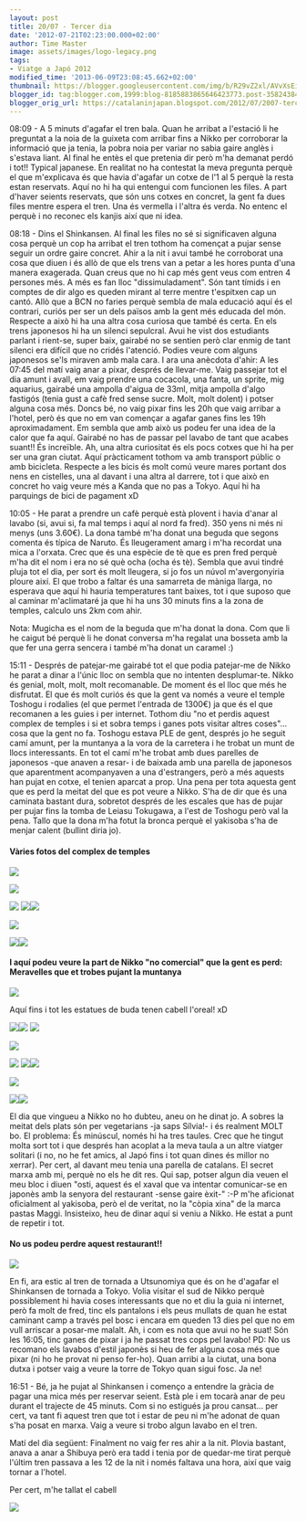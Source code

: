 ```yaml
---
layout: post
title: 20/07 - Tercer dia
date: '2012-07-21T02:23:00.000+02:00'
author: Time Master
image: assets/images/logo-legacy.png
tags:
- Viatge a Japó 2012
modified_time: '2013-06-09T23:08:45.662+02:00'
thumbnail: https://blogger.googleusercontent.com/img/b/R29vZ2xl/AVvXsEixIj2SAFwcjm66KMAB2UbpwhgcDDmSAQHr4m84mW3KwJCJY9eKd260FOynZCkB1wkcv1lZ91pqD5HJN5C1dqB9oB4emuJhInnWmZVc7sHa8IP5M4a8twhOK8AC5pVBmIYNiwjLIzb30n4/s72-c/DSCN1013.JPG
blogger_id: tag:blogger.com,1999:blog-8185883865646423773.post-3582438480923684291
blogger_orig_url: https://catalaninjapan.blogspot.com/2012/07/2007-tercer-dia.html
---
```


08:09 - A 5 minuts d'agafar el tren bala. Quan he arribat a l'estació li he preguntat a la noia de la guixeta com arribar fins a Nikko per corroborar la informació que ja tenia, la pobra noia per variar no sabia gaire anglès i s'estava liant. Al final he entès el que pretenia dir però m'ha demanat perdó i tot!! Typical japanese. En realitat no ha contestat la meva pregunta perquè el que m'explicava és que havia d'agafar un cotxe de l'1 al 5 perquè la resta estan reservats. Aquí no hi ha qui entengui com funcionen les files. A part d'haver seients reservats, que són uns cotxes en concret, la gent fa dues files mentre espera el tren. Una és vermella i l'altra és verda. No entenc el perquè i no reconec els kanjis així que ni idea.
  

  

08:18 - Dins el Shinkansen. Al final les files no sé si significaven alguna cosa perquè un cop ha arribat el tren tothom ha començat a pujar sense seguir un ordre gaire concret. Ahir a la nit i avui també he corroborat una cosa que diuen i és allò de que els trens van a petar a les hores punta d'una manera exagerada. Quan creus que no hi cap més gent veus com entren 4 persones més. A més es fan lloc "dissimuladament". Són tant tímids i en comptes de dir algo es queden mirant al terre mentre t'espitxen cap un cantó. Allò que a BCN no faries perquè sembla de mala educació aquí és el contrari, curiós per ser un dels països amb la gent més educada del món. Respecte a això hi ha una altra cosa curiosa que també és certa. En els trens japonesos hi ha un silenci sepulcral. Avui he vist dos estudiants parlant i rient-se, super baix, gairabé no se sentien però clar enmig de tant silenci era difícil que no cridés l'atenció. Podies veure com alguns japonesos se'ls miraven amb mala cara. I ara una anècdota d'ahir: A les 07:45 del matí vaig anar a pixar, després de llevar-me. Vaig passejar tot el dia amunt i avall, em vaig prendre una cocacola, una fanta, un sprite, mig aquarius, gairabé una ampolla d'aigua de 33ml, mitja ampolla d'algo fastigós (tenia gust a cafè fred sense sucre. Molt, molt dolent) i potser alguna cosa més. Doncs bé, no vaig pixar fins les 20h que vaig arribar a l'hotel, però és que no em van començar a agafar ganes fins les 19h aproximadament. Em sembla que amb això us podeu fer una idea de la calor que fa aquí. Gairabé no has de passar pel lavabo de tant que acabes suant!! És increïble. Ah, una altra curiositat és els pocs cotxes que hi ha per ser una gran ciutat. Aquí pràcticament tothom va amb transport públic o amb bicicleta. Respecte a les bicis és molt comú veure mares portant dos nens en cistelles, una al davant i una altra al darrere, tot i que això en concret ho vaig veure més a Kanda que no pas a Tokyo. Aquí hi ha parquings de bici de pagament xD
  

  

10:05 - He parat a prendre un cafè perquè està plovent i havia d'anar al lavabo (si, avui si, fa mal temps i aquí al nord fa fred). 350 yens ni més ni menys (uns 3.60€). La dona també m'ha donat una beguda que segons comenta és típica de Naruto. És lleugerament amarg i m'ha recordat una mica a l'orxata. Crec que és una espècie de tè que es pren fred perquè m'ha dit el nom i era no sé què ocha (ocha és tè). Sembla que avui tindré pluja tot el dia, per sort és molt lleugera, si jo fos un núvol m'avergonyiria ploure així. El que trobo a faltar és una samarreta de màniga llarga, no esperava que aquí hi hauria temperatures tant baixes, tot i que suposo que al caminar m'aclimataré ja que hi ha uns 30 minuts fins a la zona de temples, calculo uns 2km com ahir.
  

  

Nota: Mugicha es el nom de la beguda que m'ha donat la dona. Com que li he caigut bé perquè li he donat conversa m'ha regalat una bosseta amb la que fer una gerra sencera i també m'ha donat un caramel :)
  

  

15:11 - Després de patejar-me gairabé tot el que podia patejar-me de Nikko he parat a dinar a l'únic lloc on sembla que no intenten desplumar-te. Nikko és genial, molt, molt, molt recomanable. De moment és el lloc que més he disfrutat. El que és molt curiós és que la gent va només a veure el temple Toshogu i rodalies (el que permet l'entrada de 1300€) ja que és el que recomanen a les guies i per internet. Tothom diu "no et perdis aquest complex de temples i si et sobra temps i ganes pots visitar altres coses"... cosa que la gent no fa. Toshogu estava PLE de gent, després jo he seguit camí amunt, per la muntanya a la vora de la carretera i he trobat un munt de llocs interessants. En tot el camí m'he trobat amb dues parelles de japonesos -que anaven a resar- i de baixada amb una parella de japonesos que aparentment acompanyaven a una d'estrangers, però a més aquests han pujat en cotxe, el tenien aparcat a prop. Una pena per tota aquesta gent que es perd la meitat del que es pot veure a Nikko. S'ha de dir que és una caminata bastant dura, sobretot després de les escales que has de pujar per pujar fins la tomba de Leiasu Tokugawa, a l'est de Toshogu però val la pena. Tallo que la dona m'ha fotut la bronca perquè el yakisoba s'ha de menjar calent (bullint diria jo).
  

  

#### Vàries fotos del complex de temples


[![](https://blogger.googleusercontent.com/img/b/R29vZ2xl/AVvXsEixIj2SAFwcjm66KMAB2UbpwhgcDDmSAQHr4m84mW3KwJCJY9eKd260FOynZCkB1wkcv1lZ91pqD5HJN5C1dqB9oB4emuJhInnWmZVc7sHa8IP5M4a8twhOK8AC5pVBmIYNiwjLIzb30n4/s320/DSCN1013.JPG)](https://blogger.googleusercontent.com/img/b/R29vZ2xl/AVvXsEixIj2SAFwcjm66KMAB2UbpwhgcDDmSAQHr4m84mW3KwJCJY9eKd260FOynZCkB1wkcv1lZ91pqD5HJN5C1dqB9oB4emuJhInnWmZVc7sHa8IP5M4a8twhOK8AC5pVBmIYNiwjLIzb30n4/s1600/DSCN1013.JPG)
  

[![](https://blogger.googleusercontent.com/img/b/R29vZ2xl/AVvXsEh6Cw2MlXQvxSvX9J8Vy2nskTVU278w9GUl7Q1WTSRQPabjeOsYTv3SM_oRW4HcOiKoYD8ijXlWyOhbEcvElMhS08bljUf92h8nka5Eomc45kpXc2CORiOUnwd1ZM05nqRZCs28i4ZFIM8/s320/DSCN1015.JPG)](https://blogger.googleusercontent.com/img/b/R29vZ2xl/AVvXsEh6Cw2MlXQvxSvX9J8Vy2nskTVU278w9GUl7Q1WTSRQPabjeOsYTv3SM_oRW4HcOiKoYD8ijXlWyOhbEcvElMhS08bljUf92h8nka5Eomc45kpXc2CORiOUnwd1ZM05nqRZCs28i4ZFIM8/s1600/DSCN1015.JPG)
  

[![](https://blogger.googleusercontent.com/img/b/R29vZ2xl/AVvXsEh-9hGqU37Wx0AA26j2W_PyDhAXcfri4oS9XhslFUy-A4ois5Iq-3OSg5GVwG1HRpGdjuap_XjOzZMSdlV72l_aQ3gj9nnme2l-fmp8MGSeTsvD4ADSDjGe_AfewnkTQ77ROKBX-p0neAQ/s320/DSCN1018.JPG)](https://blogger.googleusercontent.com/img/b/R29vZ2xl/AVvXsEh-9hGqU37Wx0AA26j2W_PyDhAXcfri4oS9XhslFUy-A4ois5Iq-3OSg5GVwG1HRpGdjuap_XjOzZMSdlV72l_aQ3gj9nnme2l-fmp8MGSeTsvD4ADSDjGe_AfewnkTQ77ROKBX-p0neAQ/s1600/DSCN1018.JPG)
[![](https://blogger.googleusercontent.com/img/b/R29vZ2xl/AVvXsEjuHy7Qj9WwhePmxFw91laDbwbmXVJGvi5dszzbPGY4V6h6fJk7eU0f7jN7JqaffBhyphenhyphenu51FFVtjbtzFQubCg3TjV_tqjWlD8hlb7dXzjjyFtfM-jwXAUkQs7zyS69RFBuOsomOkXuY1dxY/s320/DSCN1021.JPG)](https://blogger.googleusercontent.com/img/b/R29vZ2xl/AVvXsEjuHy7Qj9WwhePmxFw91laDbwbmXVJGvi5dszzbPGY4V6h6fJk7eU0f7jN7JqaffBhyphenhyphenu51FFVtjbtzFQubCg3TjV_tqjWlD8hlb7dXzjjyFtfM-jwXAUkQs7zyS69RFBuOsomOkXuY1dxY/s1600/DSCN1021.JPG)[![](https://blogger.googleusercontent.com/img/b/R29vZ2xl/AVvXsEjbbLRSKrhJmddnjZ9z9-yZZ8mreBxunNDhUbrzJhjlPxv-PhgsDkGEVNNDlxWZz1mlv7kvSUJtZkVSYvtrEPuPrLjnPDZmWeZfrXFcb8EgkjY2WCXkkUunnnsxypbhriPbb3w3LBC88ww/s320/DSCN1027.JPG)](https://blogger.googleusercontent.com/img/b/R29vZ2xl/AVvXsEjbbLRSKrhJmddnjZ9z9-yZZ8mreBxunNDhUbrzJhjlPxv-PhgsDkGEVNNDlxWZz1mlv7kvSUJtZkVSYvtrEPuPrLjnPDZmWeZfrXFcb8EgkjY2WCXkkUunnnsxypbhriPbb3w3LBC88ww/s1600/DSCN1027.JPG)
  

[![](https://blogger.googleusercontent.com/img/b/R29vZ2xl/AVvXsEg5w1f7ampHAfw58agOAmVsLSy-PoyddMRPDKWcXm_9we7qwfWw1qbTWcaYUw8enrCB_KGC1IwbaOq0zr_EnzJtQAL_yMPHayouV7ianiEE_U7W_7ei-1jN7aCmipgnTylLQ7Gx5TA8Gyo/s320/DSCN1037.JPG)](https://blogger.googleusercontent.com/img/b/R29vZ2xl/AVvXsEg5w1f7ampHAfw58agOAmVsLSy-PoyddMRPDKWcXm_9we7qwfWw1qbTWcaYUw8enrCB_KGC1IwbaOq0zr_EnzJtQAL_yMPHayouV7ianiEE_U7W_7ei-1jN7aCmipgnTylLQ7Gx5TA8Gyo/s1600/DSCN1037.JPG)
  

[![](https://blogger.googleusercontent.com/img/b/R29vZ2xl/AVvXsEhpsnMzQBPCLOVDC5ruFgH8gaIDwOd8ni6RWrS2ZOl3vr6OItJDMwHpuYbsph2fWqbmRIyxQ_RjWUTnRsTLmTL9PSoY2vy43wwAZV9YI1blhWjL1dNNeFEnCa84CCXRnnV6gG8t5awvMCs/s320/DSCN1039.JPG)](https://blogger.googleusercontent.com/img/b/R29vZ2xl/AVvXsEhpsnMzQBPCLOVDC5ruFgH8gaIDwOd8ni6RWrS2ZOl3vr6OItJDMwHpuYbsph2fWqbmRIyxQ_RjWUTnRsTLmTL9PSoY2vy43wwAZV9YI1blhWjL1dNNeFEnCa84CCXRnnV6gG8t5awvMCs/s1600/DSCN1039.JPG)[![](https://blogger.googleusercontent.com/img/b/R29vZ2xl/AVvXsEhwd8KEkDb-HJyOaM72-SIBamR9ZzFTUKZa8D7PArVZAfTDPlAyIh3Wafmqp-Frmby-ViA_TAppNd-WiimCdIQ5N9s_QGkpUDW45xLOLBWZEjK59mgUS4y1jo0JZ6zOXWf357eXVV81QJo/s320/DSCN1044.JPG)](https://blogger.googleusercontent.com/img/b/R29vZ2xl/AVvXsEhwd8KEkDb-HJyOaM72-SIBamR9ZzFTUKZa8D7PArVZAfTDPlAyIh3Wafmqp-Frmby-ViA_TAppNd-WiimCdIQ5N9s_QGkpUDW45xLOLBWZEjK59mgUS4y1jo0JZ6zOXWf357eXVV81QJo/s1600/DSCN1044.JPG)
  

  

#### I aquí podeu veure la part de Nikko "no comercial" que la gent es perd: Meravelles que et trobes pujant la muntanya


  

[![](https://blogger.googleusercontent.com/img/b/R29vZ2xl/AVvXsEiShQCKzuUZ0Li-A6vmP7ckNeY5vmfb3uTn_nkOMJdH3847LHAy4GPc-qvaog1RqUo-kxVC4dLK84mhyphenhyphenxU1NIG6vj2i8Q8rO3N0-dtXtCmZi240Ybjqm75CUwh_LfUEWHoskYTp7r5OOlE/s320/DSCN1139.JPG)](https://blogger.googleusercontent.com/img/b/R29vZ2xl/AVvXsEiShQCKzuUZ0Li-A6vmP7ckNeY5vmfb3uTn_nkOMJdH3847LHAy4GPc-qvaog1RqUo-kxVC4dLK84mhyphenhyphenxU1NIG6vj2i8Q8rO3N0-dtXtCmZi240Ybjqm75CUwh_LfUEWHoskYTp7r5OOlE/s1600/DSCN1139.JPG)
  

Aquí fins i tot les estatues de buda tenen cabell l'oreal! xD
  

  

[![](https://blogger.googleusercontent.com/img/b/R29vZ2xl/AVvXsEhnhI9iV0putIhQSrGzlKZmuicy16BTTsV5HVHiSChmR3FH6jKOs29Z6rQQ1SNqtlWnwJpmmEfUwZ0ySRKtYjT92qXTK1QTtRlpbMdueCS3IBCMehKA8k1xQCxYJwe03Ecdk_bcm1TYkU4/s320/DSCN1143.JPG)](https://blogger.googleusercontent.com/img/b/R29vZ2xl/AVvXsEhnhI9iV0putIhQSrGzlKZmuicy16BTTsV5HVHiSChmR3FH6jKOs29Z6rQQ1SNqtlWnwJpmmEfUwZ0ySRKtYjT92qXTK1QTtRlpbMdueCS3IBCMehKA8k1xQCxYJwe03Ecdk_bcm1TYkU4/s1600/DSCN1143.JPG)[![](https://blogger.googleusercontent.com/img/b/R29vZ2xl/AVvXsEjzXulREGmcbxB6H8Bxvi16Urtjyl8AZXLNiObd7FsGX1FgH-lt-Um1ZEnFwhZoY7hlmd3bHEh_3qe_Wm8PmUHTLPg8Dpnn0cjNqb6GgRX_GnWs9ub4M78UNkVB66lzMjtnFLnILFzn2-I/s320/DSCN1149.JPG)](https://blogger.googleusercontent.com/img/b/R29vZ2xl/AVvXsEjzXulREGmcbxB6H8Bxvi16Urtjyl8AZXLNiObd7FsGX1FgH-lt-Um1ZEnFwhZoY7hlmd3bHEh_3qe_Wm8PmUHTLPg8Dpnn0cjNqb6GgRX_GnWs9ub4M78UNkVB66lzMjtnFLnILFzn2-I/s1600/DSCN1149.JPG)
[![](https://blogger.googleusercontent.com/img/b/R29vZ2xl/AVvXsEjkdBTXFQgKuQb5A3Yt-kzlVLJAckD2GINYGp3Qyst_HFuAxTQBeXqX1i3aI4kaG3P24lldFZAvZEGGEPJjtoHXF7zLBpHwH6anim1e1q-Xfbgk2ts2yjcgHh0hppj5pUHWBmX9Kv7b1JA/s320/DSCN1175.JPG)](https://blogger.googleusercontent.com/img/b/R29vZ2xl/AVvXsEjkdBTXFQgKuQb5A3Yt-kzlVLJAckD2GINYGp3Qyst_HFuAxTQBeXqX1i3aI4kaG3P24lldFZAvZEGGEPJjtoHXF7zLBpHwH6anim1e1q-Xfbgk2ts2yjcgHh0hppj5pUHWBmX9Kv7b1JA/s1600/DSCN1175.JPG)
  

[![](https://blogger.googleusercontent.com/img/b/R29vZ2xl/AVvXsEjiquV7pf0pFcat7GYI5lpMmxFFQ2R3zv-_SvFkiEzKGUQVF1TuZ5vrQ3Gzqoj34-b6x5CUhLkyD3SbtFgKY_ORNeYuPuFO_X735-kfVUxTpJUW4ZwcebD72sroXZc-nyX-Ty1MdQ8x7Ng/s320/DSCN1176.JPG)](https://blogger.googleusercontent.com/img/b/R29vZ2xl/AVvXsEjiquV7pf0pFcat7GYI5lpMmxFFQ2R3zv-_SvFkiEzKGUQVF1TuZ5vrQ3Gzqoj34-b6x5CUhLkyD3SbtFgKY_ORNeYuPuFO_X735-kfVUxTpJUW4ZwcebD72sroXZc-nyX-Ty1MdQ8x7Ng/s1600/DSCN1176.JPG)
  

[![](https://blogger.googleusercontent.com/img/b/R29vZ2xl/AVvXsEh7jxqNMYtBnFtVxg8V1WlUtoQUZ681KM6ysNEKINKgbAqTNl_3tzybdW84Zre3VVjiR45yHAqTQqRvMjkeztN_nma5FtZH1oYvIBSTcmgzaVgDj5sJMMMfZpec4JU2NQA-zmloVcCz_IA/s320/DSCN1187.JPG)](https://blogger.googleusercontent.com/img/b/R29vZ2xl/AVvXsEh7jxqNMYtBnFtVxg8V1WlUtoQUZ681KM6ysNEKINKgbAqTNl_3tzybdW84Zre3VVjiR45yHAqTQqRvMjkeztN_nma5FtZH1oYvIBSTcmgzaVgDj5sJMMMfZpec4JU2NQA-zmloVcCz_IA/s1600/DSCN1187.JPG)
[![](https://blogger.googleusercontent.com/img/b/R29vZ2xl/AVvXsEiD_mZK2RanrGWZg4GTvOcbHPKrn062I8qTtPIiRmjd-VVWdMVNQ2NOBUZGYS9m3pNTEoabQs9aDnlIZPs_wdpHVsVHNb-IFN-AVuigWpe-Ag1Jxbna9vNKQshYvmzFNTAQBUOSKuve1eA/s320/DSCN1190.JPG)](https://blogger.googleusercontent.com/img/b/R29vZ2xl/AVvXsEiD_mZK2RanrGWZg4GTvOcbHPKrn062I8qTtPIiRmjd-VVWdMVNQ2NOBUZGYS9m3pNTEoabQs9aDnlIZPs_wdpHVsVHNb-IFN-AVuigWpe-Ag1Jxbna9vNKQshYvmzFNTAQBUOSKuve1eA/s1600/DSCN1190.JPG)[![](https://blogger.googleusercontent.com/img/b/R29vZ2xl/AVvXsEhnjnnqyA9jy-o1ss5ZPphyphenhyphen018s3IQUJiWOWAyrIXQoZ7P6qcg8ej7DUHvN_H0pUCex6j2LxSnNpE_szYDtRq1bf-NNKV60ILq1i2yvFmReLd7xq7dor79vsUI6Ny-8xBQeZqxcnJwO_6s/s320/DSCN1204.JPG)](https://blogger.googleusercontent.com/img/b/R29vZ2xl/AVvXsEhnjnnqyA9jy-o1ss5ZPphyphenhyphen018s3IQUJiWOWAyrIXQoZ7P6qcg8ej7DUHvN_H0pUCex6j2LxSnNpE_szYDtRq1bf-NNKV60ILq1i2yvFmReLd7xq7dor79vsUI6Ny-8xBQeZqxcnJwO_6s/s1600/DSCN1204.JPG)
  

[![](https://blogger.googleusercontent.com/img/b/R29vZ2xl/AVvXsEjFct4C0N-Sr612WuhX-u1MGYc2F6QSmTNysiO9BRPGBtDmxsU9RIr6NXKWDbl-lRibWJqy2qjHsFLltnqzYZ23lNCKM8QiLL0lioPGJxlrVLLodbKOpr4YR-ifylGehFHipvE5HHoM00g/s320/DSCN1225.JPG)](https://blogger.googleusercontent.com/img/b/R29vZ2xl/AVvXsEjFct4C0N-Sr612WuhX-u1MGYc2F6QSmTNysiO9BRPGBtDmxsU9RIr6NXKWDbl-lRibWJqy2qjHsFLltnqzYZ23lNCKM8QiLL0lioPGJxlrVLLodbKOpr4YR-ifylGehFHipvE5HHoM00g/s1600/DSCN1225.JPG)
  

[![](https://blogger.googleusercontent.com/img/b/R29vZ2xl/AVvXsEhai0RdQqm1a93JX44wQcWF4pJtqbZSzSPHGYQIiYKDLYek96h5uffoTZ89BmFvUSjJuCK2p56bABQy4cZtWyguUDn5S44hmghsfapfgJX5TxaF2UQfnJn9ANsMC_c00RXVgRjiVsDqS2g/s320/DSCN1235.JPG)](https://blogger.googleusercontent.com/img/b/R29vZ2xl/AVvXsEhai0RdQqm1a93JX44wQcWF4pJtqbZSzSPHGYQIiYKDLYek96h5uffoTZ89BmFvUSjJuCK2p56bABQy4cZtWyguUDn5S44hmghsfapfgJX5TxaF2UQfnJn9ANsMC_c00RXVgRjiVsDqS2g/s1600/DSCN1235.JPG)[![](https://blogger.googleusercontent.com/img/b/R29vZ2xl/AVvXsEjNsMHU7qXaGCZXqgh9FKmEBCgRLbam1JJf4Pflg1y5LV6XfFhoA93g8CX0yqRVWmhHTiIoCSjQWoE9K-5T6Sm9DlXmATP8LOiA230C5m3ksKi3fbFjlJEcc2DzTV4AT1QjkYz8wA1Ttog/s320/DSCN1240.JPG)](https://blogger.googleusercontent.com/img/b/R29vZ2xl/AVvXsEjNsMHU7qXaGCZXqgh9FKmEBCgRLbam1JJf4Pflg1y5LV6XfFhoA93g8CX0yqRVWmhHTiIoCSjQWoE9K-5T6Sm9DlXmATP8LOiA230C5m3ksKi3fbFjlJEcc2DzTV4AT1QjkYz8wA1Ttog/s1600/DSCN1240.JPG)
  

  

El dia que vingueu a Nikko no ho dubteu, aneu on he dinat jo. A sobres la meitat dels plats són per vegetarians -ja saps Sílvia!- i és realment MOLT bo. El problema: És minúscul, només hi ha tres taules. Crec que he tingut molta sort tot i que després han acoplat a la meva taula a un altre viatger solitari (i no, no he fet amics, al Japó fins i tot quan dines és millor no xerrar). Per cert, al davant meu tenia una parella de catalans. El secret marxa amb mi, perquè no els he dit res. Qui sap, potser algun dia veuen el meu bloc i diuen "osti, aquest és el xaval que va intentar comunicar-se en japonès amb la senyora del restaurant -sense gaire èxit-" :-P m'he aficionat oficialment al yakisoba, però el de veritat, no la "còpia xina" de la marca pastas Maggi. Insisteixo, heu de dinar aquí si veniu a Nikko. He estat a punt de repetir i tot. 
  

  

#### No us podeu perdre aquest restaurant!!


[![](https://blogger.googleusercontent.com/img/b/R29vZ2xl/AVvXsEiHJ5UAiPzbjoI71fQ5reaIn2R0LNhx1X76HYgBpNKKDXXnYhK-iQGjFTJvwhTBlifOFWkzvXiBv0GYz4FuKIO8kTkmpfN8ldsch0iuIqyw4TeD448eFX3mwknnoRO1fSdov3hWl0URWpM/s320/DSCN1252.JPG)](https://blogger.googleusercontent.com/img/b/R29vZ2xl/AVvXsEiHJ5UAiPzbjoI71fQ5reaIn2R0LNhx1X76HYgBpNKKDXXnYhK-iQGjFTJvwhTBlifOFWkzvXiBv0GYz4FuKIO8kTkmpfN8ldsch0iuIqyw4TeD448eFX3mwknnoRO1fSdov3hWl0URWpM/s1600/DSCN1252.JPG)
  

  

En fi, ara estic al tren de tornada a Utsunomiya que és on he d'agafar el Shinkansen de tornada a Tokyo. Volia visitar el sud de Nikko perquè possiblement hi havia coses interessants que no et diu la guia ni internet, però fa molt de fred, tinc els pantalons i els peus mullats de quan he estat caminant camp a través pel bosc i encara em queden 13 dies pel que no em vull arriscar a posar-me malalt. Ah, i com es nota que avui no he suat! Són les 16:05, tinc ganes de pixar i ja he passat tres cops pel lavabo! PD: No us recomano els lavabos d'estil japonès si heu de fer alguna cosa més que pixar (ni ho he provat ni penso fer-ho). Quan arribi a la ciutat, una bona dutxa i potser vaig a veure la torre de Tokyo quan sigui fosc. Ja ne!
  

  

16:51 - Bé, ja he pujat al Shinkansen i començo a entendre la gràcia de pagar una mica més per reservar seient. Està ple i em tocarà anar de peu durant el trajecte de 45 minuts. Com si no estigués ja prou cansat... per cert, va tant fi aquest tren que tot i estar de peu ni m'he adonat de quan s'ha posat en marxa. Vaig a veure si trobo algun lavabo en el tren.
  

  

Matí del dia següent: Finalment no vaig fer res ahir a la nit. Plovia bastant, anava a anar a Shibuya però era tadd i tenia por de quedar-me tirat perquè l'últim tren passava a les 12 de la nit i només faltava una hora, així que vaig tornar a l'hotel.
  

  

Per cert, m'he tallat el cabell
  

  

[![](https://blogger.googleusercontent.com/img/b/R29vZ2xl/AVvXsEgo7d_Hm54zMfunxmr7OKE4OHIG4bVVcUpTmEcRw8T8SPqxmDspNJRETVB8HavSgwbZ9mzIMOkOy8JRtz4it3Z8c7lN1DeUvKvwZOewrYN3YVRtD4O7rgJ3HYbUgBzIXqIzCR4rNGhDM_s/s320/DSCN1258.JPG)](https://blogger.googleusercontent.com/img/b/R29vZ2xl/AVvXsEgo7d_Hm54zMfunxmr7OKE4OHIG4bVVcUpTmEcRw8T8SPqxmDspNJRETVB8HavSgwbZ9mzIMOkOy8JRtz4it3Z8c7lN1DeUvKvwZOewrYN3YVRtD4O7rgJ3HYbUgBzIXqIzCR4rNGhDM_s/s1600/DSCN1258.JPG)